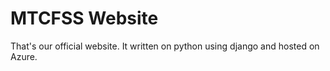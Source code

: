 MTCFSS Website
===

That's our official website. It written on python using django and hosted on
Azure.
